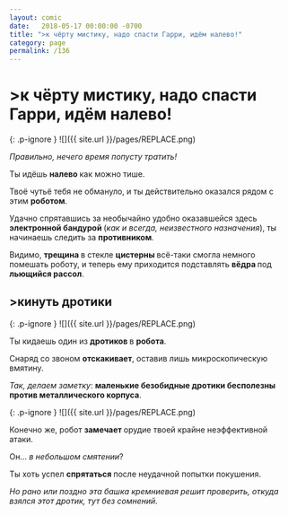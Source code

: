 ```yaml
---
layout: comic
date:   2018-05-17 00:00:00 -0700
title: ">к чёрту мистику, надо спасти Гарри, идём налево!"
category: page
permalink: /136
---
```

# >к чёрту мистику, надо спасти Гарри, идём налево!

{: .p-ignore }
![]({{ site.url }}/pages/REPLACE.png)

<em>Правильно, нечего время попусту тратить!</em>

Ты идёшь <strong>налево </strong>как можно тише. 

Твоё чутьё тебя не обмануло, и ты действительно оказался рядом с этим <strong>роботом</strong>.

Удачно спрятавшись за необычайно удобно оказавшейся здесь <strong>электронной бандурой </strong>(<em>как и всегда, неизвестного назначения</em>), ты начинаешь следить за <strong>противником</strong>.

Видимо, <strong>трещина </strong>в стекле <strong>цистерны </strong>всё-таки смогла немного помешать роботу, и теперь ему приходится подставлять <strong>вёдра </strong>под <strong>льющийся рассол</strong>.

## >кинуть дротики

{: .p-ignore }
![]({{ site.url }}/pages/REPLACE.png)

Ты кидаешь один из <strong>дротиков </strong>в <strong>робота</strong>.

Снаряд со звоном <strong>отскакивает</strong>, оставив лишь микроскопическую вмятину.

<em>Так, делаем заметку</em>: <strong>маленькие безобидные дротики бесполезны против металлического корпуса</strong>.

{: .p-ignore }
![]({{ site.url }}/pages/REPLACE.png)

Конечно же, робот <strong>замечает </strong>орудие твоей крайне неэффективной атаки.

Он… <em>в небольшом смятении</em>?

Ты хоть успел <strong>спрятаться </strong>после неудачной попытки покушения. 

<em>Но рано или поздно эта башка кремниевая решит проверить, откуда взялся этот дротик, тут без сомнений.</em>
